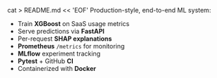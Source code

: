 
cat > README.md << 'EOF'
Production-style, end-to-end ML system:
- Train **XGBoost** on SaaS usage metrics
- Serve predictions via **FastAPI**
- Per-request **SHAP explanations**
- **Prometheus** `/metrics` for monitoring
- **MLflow** experiment tracking
- **Pytest** + GitHub **CI**
- Containerized with **Docker**
